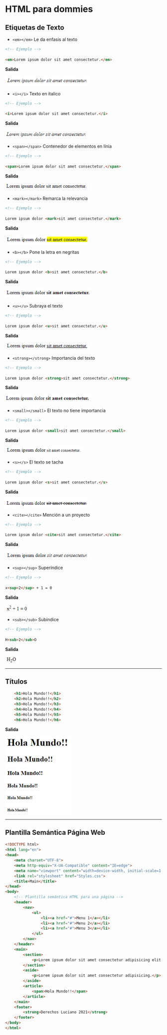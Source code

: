 # HTML para dommies

## Etiquetas de Texto

* `<em></em>` Le da enfasis al texto

```html
<!-- Ejemplo -->

<em>Lorem ipsum dolor sit amet consectetur.</em>
```
**Salida**

![em](./Img/em.png "em")

* `<i></i>` Texto en italico

```html
<!-- Ejemplo -->

<i>Lorem ipsum dolor sit amet consectetur.</i>
```
**Salida**

![i](./Img/i.png "i")

* `<span></span>` Contenedor de elementos en línia

```html
<!-- Ejemplo -->

<span>Lorem ipsum dolor sit amet consectetur.</span>
```
**Salida**

![span](./Img/span.png "span")

* `<mark></mark>` Remarca la relevancia

```html
<!-- Ejemplo -->

Lorem ipsum dolor <mark>sit amet consectetur.</mark>
```
**Salida**

![mark](./Img/mark.png "mark")

* `<b></b>` Pone la letra en negritas

```html
<!-- Ejemplo -->

Lorem ipsum dolor <b>sit amet consectetur.</b>
```
**Salida**

![b](./Img/b.png "b")

* `<u></u>` Subraya el texto

```html
<!-- Ejemplo -->

Lorem ipsum dolor <u>sit amet consectetur.</u>
```
**Salida**

![u](./Img/u.png "u")

* `<strong></strong>` Importancia del texto

```html
<!-- Ejemplo -->

Lorem ipsum dolor <strong>sit amet consectetur.</strong>
```
**Salida**

![strong](./Img/strong.png "strong")

* `<small></small>` El texto no tiene importancia

```html
<!-- Ejemplo -->

Lorem ipsum dolor <small>sit amet consectetur.</small>
```
**Salida**

![small](./Img/small.png "small")

* `<s></s>` El texto se tacha

```html
<!-- Ejemplo -->

Lorem ipsum dolor <s>sit amet consectetur.</s>
```
**Salida**

![s](./Img/s.png "s")

* `<cite></cite>` Mención a un proyecto

```html
<!-- Ejemplo -->

Lorem ipsum dolor <cite>sit amet consectetur.</cite>
```
**Salida**

![cite](./Img/cite.png "cite")

* `<sup></sup>` Superíndice

```html
<!-- Ejemplo -->

x<sup>2</sup> + 1 = 0
```
**Salida**

![sup](./Img/sup.png "sup")

* `<sub></sub>` Subíndice

```html
<!-- Ejemplo -->

H<sub>2</sub>O
```
**Salida**

![sub](./Img/sub.png "sub")

___

## Títulos

```html
    <h1>Hola Mundo!!</h1>
    <h2>Hola Mundo!!</h2>
    <h3>Hola Mundo!!</h3>
    <h4>Hola Mundo!!</h4>
    <h5>Hola Mundo!!</h5>
    <h6>Hola Mundo!!</h6>
```
**Salida**

![Títulos](./Img/h.png "títulos")

___

## Plantilla Semántica Página Web

```html
<!DOCTYPE html>
<html lang="en">
<head>
    <meta charset="UTF-8">
    <meta http-equiv="X-UA-Compatible" content="IE=edge">
    <meta name="viewport" content="width=device-width, initial-scale=1.0">
    <link rel="stylesheet" href="Styles.css">
    <title>Main</title>
</head>
<body>
    <!-- Plantilla semántica HTML para una página -->
    <header>
        <nav>
            <ul>
                <li><a href="#">Menu 1</a></li>
                <li><a href="#">Menu 2</a></li>
                <li><a href="#">Menu 3</a></li>
            </ul>
        </nav>
    </header>
    <main>
        <section>
            <p>Lorem ipsum dolor sit amet consectetur adipisicing elit. Perferendis, soluta.</p>
        </section>
        <aside>
            <p>Lorem ipsum dolor sit amet consectetur adipisicing.</p>
        </aside>
        <article>
            <span>Hola Mundo!!</span>
        </article>
    </main>
    <footer>
        <strong>Derechos Luciano 2021</strong>
    </footer>
</body>
</html>
```
